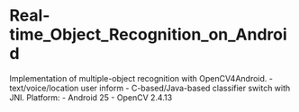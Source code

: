 # Real-time_Object_Recognition_on_Android

Implementation of multiple-object recognition with OpenCV4Android. 
	- text/voice/location user inform
	- C-based/Java-based classifier switch with JNI.
Platform:
	- Android 25
	- OpenCV 2.4.13
